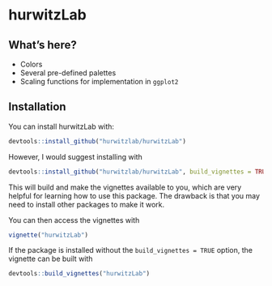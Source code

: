 
<!-- README.md is generated from README.Rmd. Please edit that file -->

# hurwitzLab

<!-- badges: start -->
<!-- badges: end -->

## What’s here?

-   Colors
-   Several pre-defined palettes
-   Scaling functions for implementation in `ggplot2`

## Installation

You can install hurwitzLab with:

``` r
devtools::install_github("hurwitzlab/hurwitzLab")
```

However, I would suggest installing with

``` r
devtools::install_github("hurwitzlab/hurwitzLab", build_vignettes = TRUE)
```

This will build and make the vignettes available to you, which are very
helpful for learning how to use this package. The drawback is that you
may need to install other packages to make it work.

You can then access the vignettes with

``` r
vignette("hurwitzLab")
```

If the package is installed without the `build_vignettes = TRUE` option,
the vignette can be built with

``` r
devtools::build_vignettes("hurwitzLab")
```
